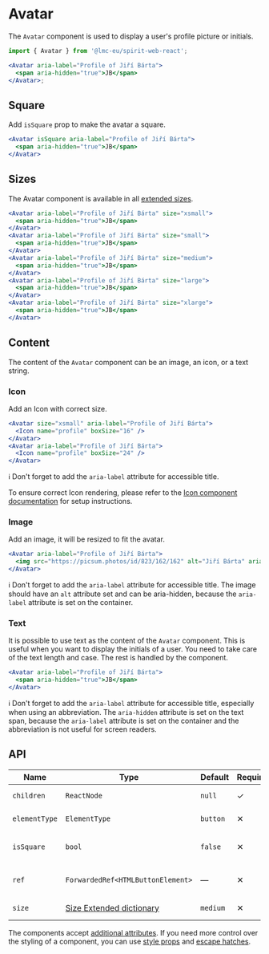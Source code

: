 # Avatar

The `Avatar` component is used to display a user's profile picture or initials.

```jsx
import { Avatar } from '@lmc-eu/spirit-web-react';

<Avatar aria-label="Profile of Jiří Bárta">
  <span aria-hidden="true">JB</span>
</Avatar>;
```

## Square

Add `isSquare` prop to make the avatar a square.

```jsx
<Avatar isSquare aria-label="Profile of Jiří Bárta">
  <span aria-hidden="true">JB</span>
</Avatar>
```

## Sizes

The Avatar component is available in all [extended sizes][dictionary-size].

```jsx
<Avatar aria-label="Profile of Jiří Bárta" size="xsmall">
  <span aria-hidden="true">JB</span>
</Avatar>
<Avatar aria-label="Profile of Jiří Bárta" size="small">
  <span aria-hidden="true">JB</span>
</Avatar>
<Avatar aria-label="Profile of Jiří Bárta" size="medium">
  <span aria-hidden="true">JB</span>
</Avatar>
<Avatar aria-label="Profile of Jiří Bárta" size="large">
  <span aria-hidden="true">JB</span>
</Avatar>
<Avatar aria-label="Profile of Jiří Bárta" size="xlarge">
  <span aria-hidden="true">JB</span>
</Avatar>
```

## Content

The content of the `Avatar` component can be an image, an icon, or a text string.

### Icon

Add an Icon with correct size.

```jsx
<Avatar size="xsmall" aria-label="Profile of Jiří Bárta">
  <Icon name="profile" boxSize="16" />
</Avatar>
<Avatar aria-label="Profile of Jiří Bárta">
  <Icon name="profile" boxSize="24" />
</Avatar>
```

ℹ️ Don't forget to add the `aria-label` attribute for accessible title.

To ensure correct Icon rendering, please refer to the [Icon component documentation][web-react-icon-documentation] for setup instructions.

### Image

Add an image, it will be resized to fit the avatar.

```jsx
<Avatar aria-label="Profile of Jiří Bárta">
  <img src="https://picsum.photos/id/823/162/162" alt="Jiří Bárta" aria-hidden="true" />
</Avatar>
```

ℹ️ Don't forget to add the `aria-label` attribute for accessible title.
The image should have an `alt` attribute set and can be aria-hidden, because the `aria-label`
attribute is set on the container.

### Text

It is possible to use text as the content of the `Avatar` component.
This is useful when you want to display the initials of a user. You need to
take care of the text length and case. The rest is handled by the component.

```jsx
<Avatar aria-label="Profile of Jiří Bárta">
  <span aria-hidden="true">JB</span>
</Avatar>
```

ℹ️ Don't forget to add the `aria-label` attribute for accessible title, especially when
using an abbreviation. The `aria-hidden` attribute is set on the text span, because the `aria-label`
attribute is set on the container and the abbreviation is not useful for screen readers.

## API

| Name          | Type                                        | Default  | Required | Description               |
| ------------- | ------------------------------------------- | -------- | -------- | ------------------------- |
| `children`    | `ReactNode`                                 | `null`   | ✓        | Content of the Avatar     |
| `elementType` | `ElementType`                               | `button` | ✕        | Type of element           |
| `isSquare`    | `bool`                                      | `false`  | ✕        | If true, Avatar is square |
| `ref`         | `ForwardedRef<HTMLButtonElement>`           | —        | ✕        | Avatar element reference  |
| `size`        | [Size Extended dictionary][dictionary-size] | `medium` | ✕        | Size of the Avatar        |

The components accept [additional attributes][readme-additional-attributes].
If you need more control over the styling of a component, you can use [style props][readme-style-props]
and [escape hatches][readme-escape-hatches].

[dictionary-size]: https://github.com/lmc-eu/spirit-design-system/tree/main/docs/DICTIONARIES.md#size
[readme-additional-attributes]: https://github.com/lmc-eu/spirit-design-system/blob/main/packages/web-react/README.md#additional-attributes
[readme-escape-hatches]: https://github.com/lmc-eu/spirit-design-system/blob/main/packages/web-react/README.md#escape-hatches
[readme-style-props]: https://github.com/lmc-eu/spirit-design-system/blob/main/packages/web-react/README.md#style-props
[web-react-icon-documentation]: https://github.com/lmc-eu/spirit-design-system/blob/main/packages/web-react/src/components/Icon/README.md#-usage
